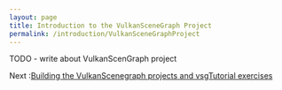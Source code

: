 ```yaml
---
layout: page
title: Introduction to the VulkanSceneGraph Project
permalink: /introduction/VulkanSceneGraphProject
---
```


TODO - write about VulkanScenGraph project

Next :[Building the VulkanScenegraph projects and vsgTutorial exercises](BuildingVulkanSceneGraph.md)
